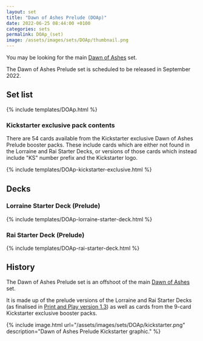 ```yaml
---
layout: set
title: "Dawn of Ashes Prelude (DOAp)"
date: 2022-06-25 08:44:00 +0100
categories: sets
permalink: DOAp_(set)
image: /assets/images/sets/DOAp/thumbnail.png
---
```


You may be looking for the main <span class="dead-link">[Dawn of Ashes](/DOA_(set))</span> set.

The Dawn of Ashes Prelude set is scheduled to be released in September 2022.

## Set list

{% include templates/DOAp.html %}

### Kickstarter exclusive pack contents

There are 54 cards available from the Kickstarter exclusive Dawn of Ashes Prelude booster packs. These include cards which are either not found in the Lorraine and Rai Starter Decks, or versions of those cards which instead include "KS" number prefix and the Kickstarter logo.

{% include templates/DOAp-kickstarter-exclusive.html %}

## Decks

### Lorraine Starter Deck (Prelude)

{% include templates/DOAp-lorraine-starter-deck.html %}

### Rai Starter Deck (Prelude)

{% include templates/DOAp-rai-starter-deck.html %}

## History

The Dawn of Ashes Prelude set is an offshoot of the main <span class="dead-link">[Dawn of Ashes](/DOA_(set))</span> set.

It is made up of the prelude versions of the Lorraine and Rai Starter Decks (as finalised in <span class="dead-link">[Print and Play version 1.3](/print-and-play)</span>) as well as cards from the 9-card Kickstarter exclusive booster packs.

{% include image.html url="/assets/images/sets/DOAp/kickstarter.png" description="Dawn of Ashes Prelude Kickstarter graphic." %}